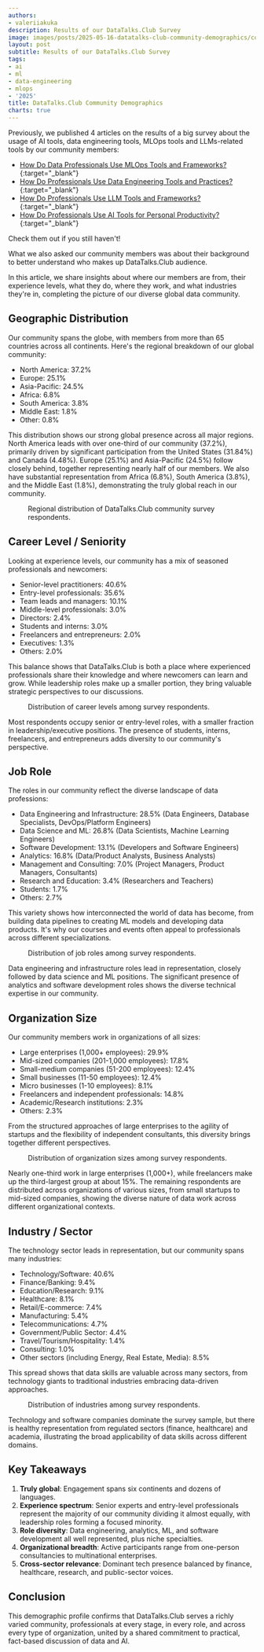```yaml
---
authors:
- valeriiakuka
description: Results of our DataTalks.Club Survey
image: images/posts/2025-05-16-datatalks-club-community-demographics/cover.jpg
layout: post
subtitle: Results of our DataTalks.Club Survey
tags:
- ai
- ml
- data-engineering
- mlops
- '2025'
title: DataTalks.Club Community Demographics
charts: true
---
```


Previously, we published 4 articles on the results of a big survey about the usage of AI tools, data engineering tools, MLOps tools and LLMs-related tools by our community members:

- [How Do Data Professionals Use MLOps Tools and Frameworks?](https://datatalks.club/blog/how-do-data-professionals-use-ml-and-mlops-tools-and-practices.html){:target="_blank"}
- [How Do Professionals Use Data Engineering Tools and Practices?](https://datatalks.club/blog/how-do-data-professionals-use-data-engineering-tools-and-practices.html){:target="_blank"}
- [How Do Professionals Use LLM Tools and Frameworks?](https://datatalks.club/blog/how-do-professionals-use-llm-tools-and-frameworks.html){:target="_blank"}
- [How Do Professionals Use AI Tools for Personal Productivity?](https://datatalks.club/blog/ai-tools-for-personal-productivity.html){:target="_blank"}

Check them out if you still haven't!

What we also asked our community members was about their background to better understand who makes up DataTalks.Club audience.

In this article, we share insights about where our members are from, their experience levels, what they do, where they work, and what industries they're in, completing the picture of our diverse global data community.

## Geographic Distribution

Our community spans the globe, with members from more than 65 countries across all continents. Here's the regional breakdown of our global community:

- North America: 37.2%
- Europe: 25.1%
- Asia-Pacific: 24.5%
- Africa: 6.8%
- South America: 3.8%
- Middle East: 1.8%
- Other: 0.8%

This distribution shows our strong global presence across all major regions. North America leads with over one-third of our community (37.2%), primarily driven by significant participation from the United States (31.84%) and Canada (4.48%). Europe (25.1%) and Asia-Pacific (24.5%) follow closely behind, together representing nearly half of our members. We also have substantial representation from Africa (6.8%), South America (3.8%), and the Middle East (1.8%), demonstrating the truly global reach in our community.

<figure>
  <canvas class="ai-chart"
          data-type="pie"
          data-title="Geographic Distribution of Respondents"
          data-labels='["North America", "Europe", "Asia-Pacific", "Africa", "South America", "Middle East", "Other"]'
          data-values='[37.2, 25.1, 24.5, 6.8, 3.8, 1.8, 0.8]'
          data-height="300px"
          data-width="600px">
  </canvas>
  <figcaption>Regional distribution of DataTalks.Club community survey respondents.</figcaption>
</figure>

## Career Level / Seniority

Looking at experience levels, our community has a mix of seasoned professionals and newcomers:

- Senior-level practitioners: 40.6%
- Entry-level professionals: 35.6%
- Team leads and managers: 10.1%
- Middle-level professionals: 3.0%
- Directors: 2.4%
- Students and interns: 3.0%
- Freelancers and entrepreneurs: 2.0%
- Executives: 1.3%
- Others: 2.0%

This balance shows that DataTalks.Club is both a place where experienced professionals share their knowledge and where newcomers can learn and grow. While leadership roles make up a smaller portion, they bring valuable strategic perspectives to our discussions.

<figure>
  <canvas class="ai-chart"
          data-type="pie"
          data-title="Career Level Distribution"
          data-labels='["Senior Level", "Entry Level", "Lead/Head", "Middle Level", "Director", "Students & Interns", "Freelancer & Entrepreneur", "Executive", "Others"]'
          data-values='[40.6, 35.6, 10.1, 3.0, 2.4, 3.0, 2.0, 1.3, 2.0]'
          data-height="300px"
          data-width="600px">
  </canvas>
  <figcaption>Distribution of career levels among survey respondents.</figcaption>
</figure>

Most respondents occupy senior or entry-level roles, with a smaller fraction in leadership/executive positions. The presence of students, interns, freelancers, and entrepreneurs adds diversity to our community's perspective.

## Job Role

The roles in our community reflect the diverse landscape of data professions:

- Data Engineering and Infrastructure: 28.5% (Data Engineers, Database Specialists, DevOps/Platform Engineers)
- Data Science and ML: 26.8% (Data Scientists, Machine Learning Engineers)
- Software Development: 13.1% (Developers and Software Engineers)
- Analytics: 16.8% (Data/Product Analysts, Business Analysts)
- Management and Consulting: 7.0% (Project Managers, Product Managers, Consultants)
- Research and Education: 3.4% (Researchers and Teachers)
- Students: 1.7%
- Others: 2.7%

This variety shows how interconnected the world of data has become, from building data pipelines to creating ML models and developing data products. It's why our courses and events often appeal to professionals across different specializations.

<figure>
  <canvas class="ai-chart"
          data-type="pie"
          data-title="Job Role Distribution"
          data-labels='["Data Engineering & Infrastructure", "Data Science & ML", "Software Development", "Analytics", "Management & Consulting", "Research & Education", "Students", "Others"]'
          data-values='[28.5, 26.8, 13.1, 16.8, 7.0, 3.4, 1.7, 2.7]'
          data-height="600px"
          data-width="600px">
  </canvas>
  <figcaption>Distribution of job roles among survey respondents.</figcaption>
</figure>

Data engineering and infrastructure roles lead in representation, closely followed by data science and ML positions. The significant presence of analytics and software development roles shows the diverse technical expertise in our community.

## Organization Size

Our community members work in organizations of all sizes:

- Large enterprises (1,000+ employees): 29.9%
- Mid-sized companies (201-1,000 employees): 17.8%
- Small-medium companies (51-200 employees): 12.4%
- Small businesses (11-50 employees): 12.4%
- Micro businesses (1-10 employees): 8.1%
- Freelancers and independent professionals: 14.8%
- Academic/Research institutions: 2.3%
- Others: 2.3%

From the structured approaches of large enterprises to the agility of startups and the flexibility of independent consultants, this diversity brings together different perspectives.

<figure>
  <canvas class="ai-chart"
          data-type="pie"
          data-title="Organization Size Distribution"
          data-labels='["1,000+ employees", "201-1,000 employees", "51-200 employees", "11-50 employees", "1-10 employees", "Freelance", "Academic/Research", "Others"]'
          data-values='[29.9, 17.8, 12.4, 12.4, 8.1, 14.8, 2.3, 2.3]'
          data-height="300px"
          data-width="600px">
  </canvas>
  <figcaption>Distribution of organization sizes among survey respondents.</figcaption>
</figure>

Nearly one-third work in large enterprises (1,000+), while freelancers make up the third-largest group at about 15%. The remaining respondents are distributed across organizations of various sizes, from small startups to mid-sized companies, showing the diverse nature of data work across different organizational contexts.

## Industry / Sector

The technology sector leads in representation, but our community spans many industries:

- Technology/Software: 40.6%
- Finance/Banking: 9.4%
- Education/Research: 9.1%
- Healthcare: 8.1%
- Retail/E-commerce: 7.4%
- Manufacturing: 5.4%
- Telecommunications: 4.7%
- Government/Public Sector: 4.4%
- Travel/Tourism/Hospitality: 1.4%
- Consulting: 1.0%
- Other sectors (including Energy, Real Estate, Media): 8.5%

This spread shows that data skills are valuable across many sectors, from technology giants to traditional industries embracing data-driven approaches.

<figure>
  <canvas class="ai-chart"
          data-type="pie"
          data-title="Industry Distribution"
          data-labels='["Technology/Software", "Finance/Banking", "Education/Research", "Healthcare", "Retail/E-commerce", "Manufacturing", "Telecommunications", "Government/Public Sector", "Travel & Tourism", "Consulting", "Others"]'
          data-values='[40.6, 9.4, 9.1, 8.1, 7.4, 5.4, 4.7, 4.4, 1.4, 1.0, 8.5]'
          data-height="300px"
          data-width="600px">
  </canvas>
  <figcaption>Distribution of industries among survey respondents.</figcaption>
</figure>

Technology and software companies dominate the survey sample, but there is healthy representation from regulated sectors (finance, healthcare) and academia, illustrating the broad applicability of data skills across different domains.

## Key Takeaways

1.  **Truly global**: Engagement spans six continents and dozens of languages.
2.  **Experience spectrum**: Senior experts and entry-level professionals represent the majority of our community dividing it almost equally, with leadership roles forming a focused minority.
3.  **Role diversity**: Data engineering, analytics, ML, and software development all well represented, plus niche specialties.
4.  **Organizational breadth**: Active participants range from one-person consultancies to multinational enterprises.
5.  **Cross-sector relevance**: Dominant tech presence balanced by finance, healthcare, research, and public-sector voices.

## Conclusion

This demographic profile confirms that DataTalks.Club serves a richly varied community, professionals at every stage, in every role, and across every type of organization, united by a shared commitment to practical, fact-based discussion of data and AI.
